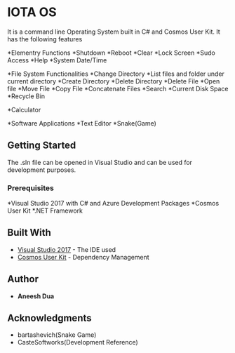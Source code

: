 # IOTA OS

It is a command line Operating System built in C# and Cosmos User Kit. It has the following features

*Elementry Functions
    *Shutdown
    *Reboot
    *Clear
    *Lock Screen
    *Sudo Access
    *Help
    *System Date/Time

*File System Functionalities
    *Change Directory
    *List files and folder under current directory
    *Create Directory
    *Delete Directory
    *Delete File
    *Open file
    *Move File
    *Copy File
    *Concatenate Files
    *Search
    *Current Disk Space
    *Recycle Bin

*Calculator       

*Software Applications
    *Text Editor
    *Snake(Game)

## Getting Started

The .sln file can be opened in Visual Studio and can be used for development purposes.

### Prerequisites

*Visual Studio 2017 with C# and Azure Development Packages
*Cosmos User Kit
*.NET Framework


## Built With

* [Visual Studio 2017](https://visualstudio.microsoft.com/) - The IDE used
* [Cosmos User Kit](https://www.gocosmos.org/) - Dependency Management

## Author

* **Aneesh Dua**

## Acknowledgments

* bartashevich(Snake Game)
* CasteSoftworks(Development Reference)
